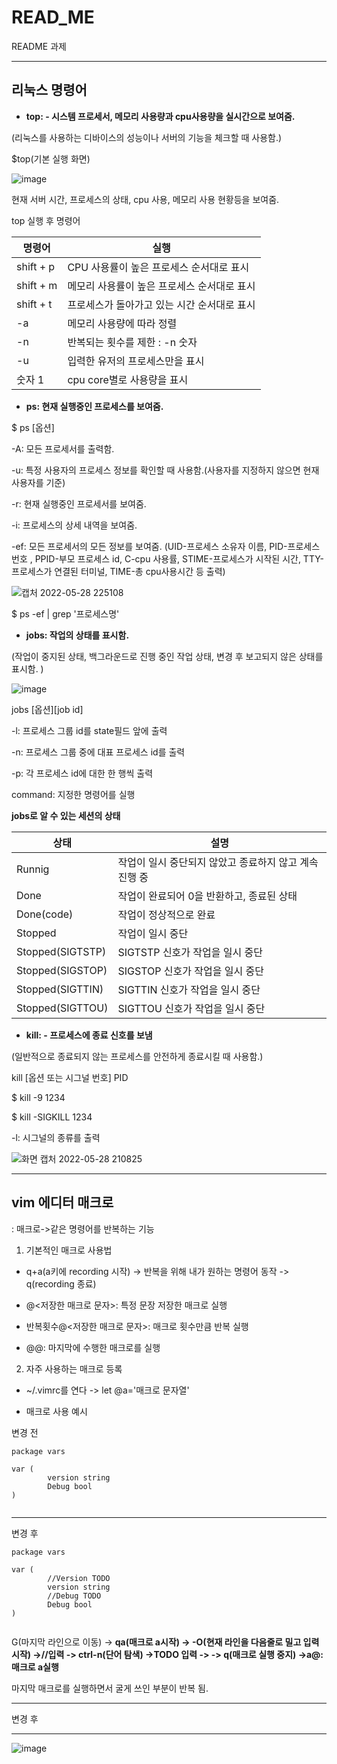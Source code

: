 # READ_ME
README 과제

-----

## 리눅스 명령어

* **top: - 시스템 프로세서, 메모리 사용량과 cpu사용량을 실시간으로 보여줌.**

 (리눅스를 사용하는 디바이스의 성능이나 서버의 기능을 체크할 때 사용함.)
 
 $top(기본 실행 화면)
 
 ![image](https://user-images.githubusercontent.com/104439372/171783640-bb738a32-7ea3-4ba9-aa48-09931db78ff1.png)
 
 현재 서버 시간, 프로세스의 상태, cpu 사용, 메모리 사용 현황등을 보여줌.
 
 top 실행 후 명령어
 
 명령어 | 실행
---------- | ----------------------
shift + p | CPU 사용률이 높은 프로세스 순서대로 표시
shift + m | 메모리 사용률이 높은 프로세스 순서대로 표시
shift + t | 프로세스가 돌아가고 있는 시간 순서대로 표시
 -a       | 메모리 사용량에 따라 정렬
 -n       | 반복되는 횟수를 제한 : -n 숫자
 -u       | 입력한 유저의 프로세스만을 표시 
 숫자 1   | cpu core별로 사용량을 표시
 
 
 
 


* **ps: 현재 실행중인 프로세스를 보여줌.**

$ ps [옵션]

 -A: 모든 프로세서를 출력함.
 
 -u: 특정 사용자의 프로세스 정보를 확인할 때 사용함.(사용자를 지정하지 않으면 현재 사용자를 기준)

 -r: 현재 실행중인 프로세서를 보여줌.

 -i: 프로세스의 상세 내역을 보여줌.

 -ef: 모든 프로세서의 모든 정보를 보여줌. (UID-프로세스 소유자 이름, PID-프로세스 번호 , PPID-부모 프로세스 id, C-cpu 사용률, STIME-프로세스가 시작된 시간,
 TTY-프로세스가 연결된 터미널, TIME-총 cpu사용시간 등 출력)

![캡처 2022-05-28 225108](https://user-images.githubusercontent.com/104439372/170828369-1f05cc53-5fed-40a7-952d-8cf549d28218.png)

 
 $ ps -ef | grep '프로세스명'

* **jobs: 작업의 상태를 표시함.**

(작업이 중지된 상태, 백그라운드로 진행 중인 작업 상태, 변경 후 보고되지 않은 상태를 표시함. )

![image](https://user-images.githubusercontent.com/104439372/171785211-733ee4a2-bd5c-44c9-9835-fabdc7ebec95.png)


jobs [옵션][job id]

 -l: 프로세스 그룹 id를 state필드 앞에 출력
 
 -n: 프로세스 그룹 중에 대표 프로세스 id를 출력
 
 -p: 각 프로세스 id에 대한 한 행씩 출력
 
 command: 지정한 명령어를 실행
 
 **jobs로 알 수 있는 세션의 상태**
 
 상태 | 설명
--------------- | -------------------------------
Runnig            | 작업이 일시 중단되지 않았고 종료하지 않고 계속 진행 중
Done              | 작업이 완료되어 0을 반환하고, 종료된 상태 
Done(code)        | 작업이 정상적으로 완료
 Stopped          | 작업이 일시 중단
 Stopped(SIGTSTP) | SIGTSTP 신호가 작업을 일시 중단
 Stopped(SIGSTOP) | SIGSTOP 신호가 작업을 일시 중단 
 Stopped(SIGTTIN) | SIGTTIN 신호가 작업을 일시 중단
 Stopped(SIGTTOU) | SIGTTOU 신호가 작업을 일시 중단
 
 

* **kill: - 프로세스에 종료 신호를 보냄** 

 (일반적으로 종료되지 않는 프로세스를 안전하게 종료시킬 때 사용함.)

kill [옵션 또는 시그널 번호] PID

$ kill -9 1234

$ kill -SIGKILL 1234

 -l: 시그널의 종류를 출력


![화면 캡처 2022-05-28 210825](https://user-images.githubusercontent.com/104439372/170824905-09bba8e1-2656-4715-af97-b2d5487ad16c.png)

---------

## vim 에디터 매크로

: 매크로->같은 명령어를 반복하는 기능


1. 기본적인 매크로 사용법


- q+a(a키에 recording 시작) -> 반복을 위해 내가 원하는 명령어 동작 -> q(recording 종료)

- @<저장한  매크로 문자>: 특정 문장 저장한 매크로 실행

- 반복횟수@<저장한 매크로 문자>: 매크로 횟수만큼 반복 실행

- @@: 마지막에 수행한 매크로를 실행

2. 자주 사용하는 매크로 등록

- ~/.vimrc를 연다 -> let @a='매크로 문자열'

- 매크로 사용 예시

변경 전

```
package vars

var (
        version string
        Debug bool  
)


```

-----------

변경 후

```
package vars

var (
        //Version TODO
        version string
        //Debug TODO
        Debug bool  
)


```


G(마지막 라인으로 이동) -> **qa(매크로 a시작) -> -O(현재 라인을 다음줄로 밀고 입력 시작)
->//입력 -> ctrl-n(단어 탐색) ->TODO 입력 -> <Esc> -> q(매크로 실행 중지)
 ->a@: 매크로 a실행**
 
 마지막 매크로를 실행하면서 굴게 쓰인 부분이 반복 됨.

------

변경 후

------

![image](https://user-images.githubusercontent.com/104439372/171180800-6c927cf8-bd4c-447f-b03b-e5015d114f91.png)



